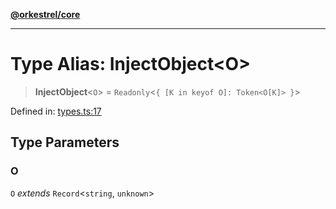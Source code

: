 [**@orkestrel/core**](../index.md)

***

# Type Alias: InjectObject\<O\>

> **InjectObject**\<`O`\> = `Readonly`\<`{ [K in keyof O]: Token<O[K]> }`\>

Defined in: [types.ts:17](https://github.com/orkestrel/core/blob/36bb4ac962a6eb83d3b3b7e1d15ed7b2fd751427/src/types.ts#L17)

## Type Parameters

### O

`O` *extends* `Record`\<`string`, `unknown`\>
